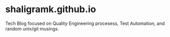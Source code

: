 # shaligramk.github.io
Tech Blog focused on Quality Engineering procesess, Test Automation, and random unix/git musings. 
